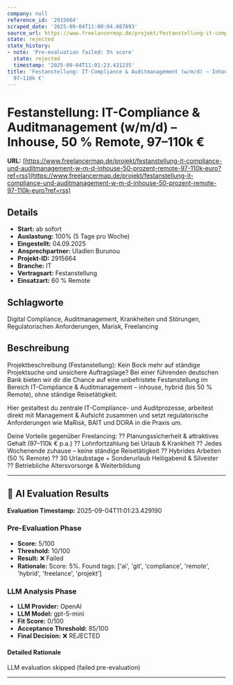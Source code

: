 ```yaml
---
company: null
reference_id: '2915664'
scraped_date: '2025-09-04T11:00:04.087893'
source_url: https://www.freelancermap.de/projekt/festanstellung-it-compliance-und-auditmanagement-w-m-d-inhouse-50-prozent-remote-97-110k-euro?ref=rss
state: rejected
state_history:
- note: 'Pre-evaluation failed: 5% score'
  state: rejected
  timestamp: '2025-09-04T11:01:23.431235'
title: 'Festanstellung: IT-Compliance & Auditmanagement (w/m/d) – Inhouse, 50 % Remote,
  97–110k €'
---
```



# Festanstellung: IT-Compliance & Auditmanagement (w/m/d) – Inhouse, 50 % Remote, 97–110k €
**URL:** [https://www.freelancermap.de/projekt/festanstellung-it-compliance-und-auditmanagement-w-m-d-inhouse-50-prozent-remote-97-110k-euro?ref=rss](https://www.freelancermap.de/projekt/festanstellung-it-compliance-und-auditmanagement-w-m-d-inhouse-50-prozent-remote-97-110k-euro?ref=rss)
## Details
- **Start:** ab sofort
- **Auslastung:** 100% (5 Tage pro Woche)
- **Eingestellt:** 04.09.2025
- **Ansprechpartner:** Uladlen Burunou
- **Projekt-ID:** 2915664
- **Branche:** IT
- **Vertragsart:** Festanstellung
- **Einsatzart:** 60
                                                % Remote

## Schlagworte
Digital Compliance, Auditmanagement, Krankheiten und Störungen, Regulatorischen Anforderungen, Marisk, Freelancing

## Beschreibung
Projektbeschreibung (Festanstellung):
Kein Bock mehr auf ständige Projektsuche und unsichere Auftragslage?
Bei einer führenden deutschen Bank bieten wir dir die Chance auf eine unbefristete Festanstellung im Bereich IT-Compliance & Auditmanagement – inhouse, hybrid (bis 50 % Remote), ohne ständige Reisetätigkeit.

Hier gestaltest du zentrale IT-Compliance- und Auditprozesse, arbeitest direkt mit Management & Aufsicht zusammen und setzt regulatorische Anforderungen wie MaRisk, BAIT und DORA in die Praxis um.

Deine Vorteile gegenüber Freelancing:
?? Planungssicherheit & attraktives Gehalt (97–110k € p.a.)
?? Lohnfortzahlung bei Urlaub & Krankheit
?? Jedes Wochenende zuhause – keine ständige Reisetätigkeit
?? Hybrides Arbeiten (50 % Remote)
?? 30 Urlaubstage + Sonderurlaub Heiligabend & Silvester
?? Betriebliche Altersvorsorge & Weiterbildung

---

## 🤖 AI Evaluation Results

**Evaluation Timestamp:** 2025-09-04T11:01:23.429190

### Pre-Evaluation Phase
- **Score:** 5/100
- **Threshold:** 10/100
- **Result:** ❌ Failed
- **Rationale:** Score: 5%. Found tags: ['ai', 'git', 'compliance', 'remote', 'hybrid', 'freelance', 'projekt']

### LLM Analysis Phase
- **LLM Provider:** OpenAI
- **LLM Model:** gpt-5-mini
- **Fit Score:** 0/100
- **Acceptance Threshold:** 85/100
- **Final Decision:** ❌ REJECTED

#### Detailed Rationale
LLM evaluation skipped (failed pre-evaluation)

---
